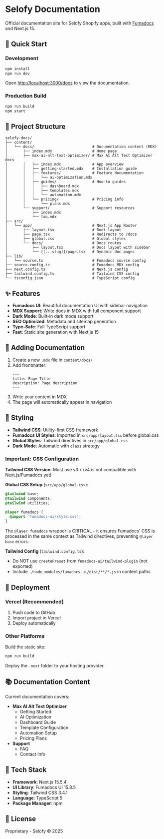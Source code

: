 # Selofy Documentation

Official documentation site for Selofy Shopify apps, built with [Fumadocs](https://fumadocs.vercel.app) and Next.js 15.

## 🚀 Quick Start

### Development

```bash
npm install
npm run dev
```

Open [http://localhost:3000/docs](http://localhost:3000/docs) to view the documentation.

### Production Build

```bash
npm run build
npm start
```

## 📁 Project Structure

```
selofy-docs/
├── content/
│   └── docs/                          # Documentation content (MDX)
│       ├── index.mdx                  # Home page
│       ├── max-ai-alt-text-optimizer/ # Max AI Alt Text Optimizer docs
│       │   ├── index.mdx              # App overview
│       │   ├── getting-started.mdx    # Installation guide
│       │   ├── features/              # Feature documentation
│       │   │   └── ai-optimization.mdx
│       │   ├── guides/                # How-to guides
│       │   │   ├── dashboard.mdx
│       │   │   ├── templates.mdx
│       │   │   └── automation.mdx
│       │   └── pricing/               # Pricing info
│       │       └── plans.mdx
│       └── support/                   # Support resources
│           ├── index.mdx
│           └── faq.mdx
├── src/
│   └── app/                           # Next.js App Router
│       ├── layout.tsx                 # Root layout
│       ├── page.tsx                   # Redirects to /docs
│       ├── global.css                 # Global styles
│       └── docs/                      # Docs routes
│           ├── layout.tsx             # Docs layout with sidebar
│           └── [[...slug]]/page.tsx   # Dynamic doc pages
├── lib/
│   └── source.ts                      # Fumadocs source config
├── source.config.ts                   # Fumadocs MDX config
├── next.config.ts                     # Next.js config
├── tailwind.config.ts                 # Tailwind CSS config
└── tsconfig.json                      # TypeScript config
```

## ✨ Features

- **Fumadocs UI**: Beautiful documentation UI with sidebar navigation
- **MDX Support**: Write docs in MDX with full component support
- **Dark Mode**: Built-in dark mode support
- **SEO Optimized**: Metadata and sitemap generation
- **Type-Safe**: Full TypeScript support
- **Fast**: Static site generation with Next.js 15

## 📝 Adding Documentation

1. Create a new `.mdx` file in `content/docs/`
2. Add frontmatter:
   ```mdx
   ---
   title: Page Title
   description: Page description
   ---
   ```
3. Write your content in MDX
4. The page will automatically appear in navigation

## 🎨 Styling

- **Tailwind CSS**: Utility-first CSS framework
- **Fumadocs UI Styles**: Imported in `src/app/layout.tsx` before global.css
- **Global Styles**: Tailwind directives in `src/app/global.css`
- **Dark Mode**: Automatic with `class` strategy

### Important: CSS Configuration

**Tailwind CSS Version**: Must use v3.x (v4 is not compatible with Next.js/Fumadocs yet)

**Global CSS Setup** (`src/app/global.css`):
```css
@tailwind base;
@tailwind components;
@tailwind utilities;

@layer fumadocs {
  @import 'fumadocs-ui/style.css';
}
```

The `@layer fumadocs` wrapper is CRITICAL - it ensures Fumadocs' CSS is processed in the same context as Tailwind directives, preventing `@layer base` errors.

**Tailwind Config** (`tailwind.config.ts`):
- Do NOT use `createPreset` from `fumadocs-ui/tailwind-plugin` (not exported)
- Include `./node_modules/fumadocs-ui/dist/**/*.js` in content paths

## 🚢 Deployment

### Vercel (Recommended)

1. Push code to GitHub
2. Import project in Vercel
3. Deploy automatically

### Other Platforms

Build the static site:

```bash
npm run build
```

Deploy the `.next` folder to your hosting provider.

## 📚 Documentation Content

Current documentation covers:

- **Max AI Alt Text Optimizer**
  - Getting Started
  - AI Optimization
  - Dashboard Guide
  - Template Configuration
  - Automation Setup
  - Pricing Plans
- **Support**
  - FAQ
  - Contact Info

## 🔧 Tech Stack

- **Framework**: Next.js 15.5.4
- **UI Library**: Fumadocs UI 15.8.5
- **Styling**: Tailwind CSS 3.4.1
- **Language**: TypeScript 5
- **Package Manager**: npm

## 📄 License

Proprietary - Selofy © 2025
